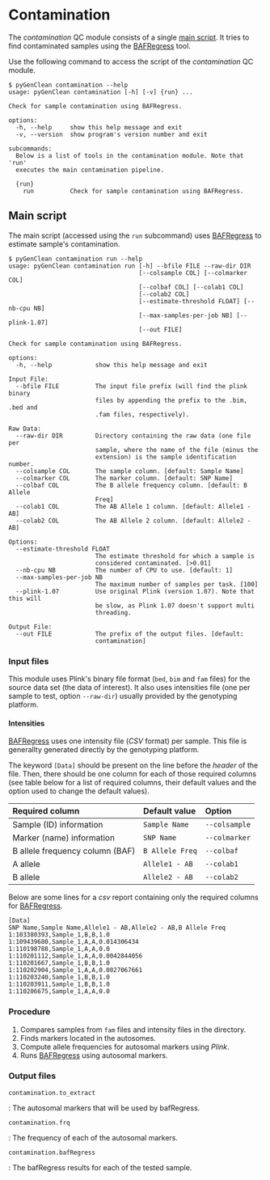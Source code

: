 # Contamination

The _contamination_ QC module consists of a single [main script](#main-script).
It tries to find contaminated samples using the
[BAFRegress](https://genome.sph.umich.edu/wiki/BAFRegress) tool.

Use the following command to access the script of the _contamination_ QC module.

```shell-session
$ pyGenClean contamination --help
usage: pyGenClean contamination [-h] [-v] {run} ...

Check for sample contamination using BAFRegress.

options:
  -h, --help     show this help message and exit
  -v, --version  show program's version number and exit

subcommands:
  Below is a list of tools in the contamination module. Note that 'run'
  executes the main contamination pipeline.

  {run}
    run          Check for sample contamination using BAFRegress.
```

## Main script

The main script (accessed using the `run` subcommand) uses
[BAFRegress](https://genome.sph.umich.edu/wiki/BAFRegress) to estimate sample's
contamination.

```shell-session
$ pyGenClean contamination run --help
usage: pyGenClean contamination run [-h] --bfile FILE --raw-dir DIR
                                    [--colsample COL] [--colmarker COL]
                                    [--colbaf COL] [--colab1 COL]
                                    [--colab2 COL]
                                    [--estimate-threshold FLOAT] [--nb-cpu NB]
                                    [--max-samples-per-job NB] [--plink-1.07]
                                    [--out FILE]

Check for sample contamination using BAFRegress.

options:
  -h, --help            show this help message and exit

Input File:
  --bfile FILE          The input file prefix (will find the plink binary
                        files by appending the prefix to the .bim, .bed and
                        .fam files, respectively).

Raw Data:
  --raw-dir DIR         Directory containing the raw data (one file per
                        sample, where the name of the file (minus the
                        extension) is the sample identification number.
  --colsample COL       The sample column. [default: Sample Name]
  --colmarker COL       The marker column. [default: SNP Name]
  --colbaf COL          The B allele frequency column. [default: B Allele
                        Freq]
  --colab1 COL          The AB Allele 1 column. [default: Allele1 - AB]
  --colab2 COL          The AB Allele 2 column. [default: Allele2 - AB]

Options:
  --estimate-threshold FLOAT
                        The estimate threshold for which a sample is
                        considered contaminated. [>0.01]
  --nb-cpu NB           The number of CPU to use. [default: 1]
  --max-samples-per-job NB
                        The maximum number of samples per task. [100]
  --plink-1.07          Use original Plink (version 1.07). Note that this will
                        be slow, as Plink 1.07 doesn't support multi
                        threading.

Output File:
  --out FILE            The prefix of the output files. [default:
                        contamination]
```

### Input files

This module uses Plink's binary file format (`bed`, `bim` and `fam` files) for
the source data set (the data of interest). It also uses intensities file (one
per sample to test, option `--raw-dir`) usually provided by the genotyping
platform.

#### Intensities

[BAFRegress](https://genome.sph.umich.edu/wiki/BAFRegress) uses one intensity
file (_CSV_ format) per sample. This file is generallty generated directly by
the genotyping platform.

The keyword `[Data]` should be present on the line before the _header_ of the
file. Then, there should be one column for each of those required columns (see
table below for a list of required columns, their default values and the option
used to change the default values).

| Required column                 | Default value   | Option        |
| :------------------------------ | :-------------- | :------------ |
| Sample (ID) information         | `Sample Name`   | `--colsample` |
| Marker (name) information       | `SNP Name`      | `--colmarker` |
| B allele frequency column (BAF) | `B Allele Freq` | `--colbaf`    |
| A allele                        | `Allele1 - AB`  | `--colab1`    |
| B allele                        | `Allele2 - AB`  | `--colab2`    |

Below are some lines for a _csv_ report containing only the required columns for
[BAFRegress](https://genome.sph.umich.edu/wiki/BAFRegress).

```text
[Data]
SNP Name,Sample Name,Allele1 - AB,Allele2 - AB,B Allele Freq
1:103380393,Sample_1,B,B,1.0
1:109439680,Sample_1,A,A,0.014306434
1:110198788,Sample_1,A,A,0.0
1:110201112,Sample_1,A,A,0.0042844056
1:110201667,Sample_1,B,B,1.0
1:110202904,Sample_1,A,A,0.0027067661
1:110203240,Sample_1,B,B,1.0
1:110203911,Sample_1,B,B,1.0
1:110206675,Sample_1,A,A,0.0
```

### Procedure

1. Compares samples from `fam` files and intensity files in the directory.
2. Finds markers located in the autosomes.
3. Compute allele frequencies for autosomal markers using _Plink_.
4. Runs [BAFRegress](https://genome.sph.umich.edu/wiki/BAFRegress) using
   autosomal markers.

### Output files


`contamination.to_extract`

: The autosomal markers that will be used by bafRegress.

`contamination.frq`

: The frequency of each of the autosomal markers.

`contamination.bafRegress`

: The bafRegress results for each of the tested sample.
